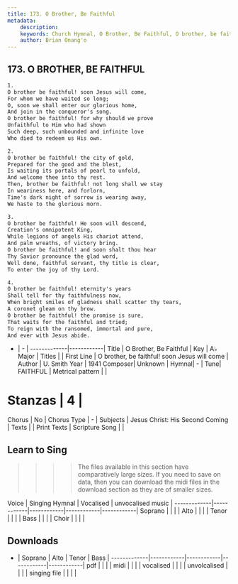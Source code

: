 ```yaml
---
title: 173. O Brother, Be Faithful
metadata:
    description: 
    keywords: Church Hymnal, O Brother, Be Faithful, O brother, be faithful! soon Jesus will come, 
    author: Brian Onang'o
---
```



## 173. O BROTHER, BE FAITHFUL

```txt
1.
O brother be faithful! soon Jesus will come,
For whom we have waited so long;
O, soon we shall enter our glorious home,
And join in the conqueror's song.
O brother be faithful! for why should we prove
Unfaithful to Him who had shown
Such deep, such unbounded and infinite love
Who died to redeem us His own.

2.
O brother be faithful! the city of gold,
Prepared for the good and the blest, 
Is waiting its portals of pearl to unfold,
And welcome thee into thy rest.
Then, brother be faithful! not long shall we stay
In weariness here, and forlorn,
Time's dark night of sorrow is wearing away,
We haste to the glorious morn.

3.
O brother be faithful! He soon will descend,
Creation's omnipotent King,
While legions of angels His chariot attend,
And palm wreaths, of victory bring.
O brother be faithful! and soon shalt thou hear
Thy Savior pronounce the glad word,
Well done, faithful servant, thy title is clear,
To enter the joy of thy Lord.

4.
O brother be faithful! eternity's years
Shall tell for thy faithfulness now,
When bright smiles of gladness shall scatter thy tears,
A coronet gleam on thy brow.
O brother be faithful! the promise is sure,
That waits for the faithful and tried;
To reign with the ransomed, immortal and pure,
And ever with Jesus abide.

```

- |   -  |
-------------|------------|
Title | O Brother, Be Faithful |
Key | A♭ Major |
Titles |  |
First Line | O brother, be faithful! soon Jesus will come |
Author | U. Smith
Year | 1941
Composer| Unknown |
Hymnal|  - |
Tune| FAITHFUL |
Metrical pattern | |
# Stanzas | 4 |
Chorus | No |
Chorus Type | - |
Subjects | Jesus Christ: His Second Coming |
Texts |  |
Print Texts | 
Scripture Song |  |
  
## Learn to Sing

>>>> The files available in this section have comparatively large sizes. If you need to save on data, then you can download the midi files in the download section as they are of smaller sizes.

Voice |  Singing Hymnal | Vocalised | unvocalised music |
-------------|------------|------------|------------|------------|
Soprano | | | |
Alto | | | |
Tenor | | | |
Bass | | | |
Choir | | | |

## Downloads

- |  Soprano | Alto | Tenor | Bass |
-------------|------------|------------|------------|------------|
pdf | | | |
midi | | | |
vocalised | | | |
unvolcalised | | | |
singing file | | | |
  